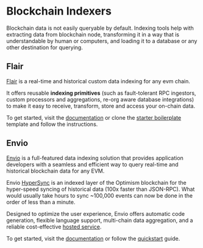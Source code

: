 # Blockchain Indexers

Blockchain data is not easily queryable by default. Indexing tools help with extracting data from blockchain node, transforming it in a way that is understandable by human or computers, and loading it to a database or any other destination for querying.

## Flair

[Flair](https://flair.dev) is a real-time and historical custom data indexing for any evm chain.

It offers reusable **indexing primitives** (such as fault-tolerant RPC ingestors, custom processors and aggregations, re-org aware database integrations) to make it easy to receive, transform, store and access your on-chain data.

To get started, visit the [documentation](https://docs.flair.dev) or clone the [starter boilerplate](https://github.com/flair-sdk/starter-boilerplate) template and follow the instructions.

## Envio

[Envio](https://envio.dev) is a full-featured data indexing solution that provides application developers with a seamless and efficient way to query real-time and historical blockchain data for any EVM. 

Envio [HyperSync](https://docs.envio.dev/docs/hypersync) is an indexed layer of the Optimism blockchain for the hyper-speed syncing of historical data (100x faster than JSON-RPC). What would usually take hours to sync ~100,000 events can now be done in the order of less than a minute. 

Designed to optimize the user experience, Envio offers automatic code generation, flexible language support, multi-chain data aggregation, and a reliable cost-effective [hosted service](https://docs.envio.dev/docs/hosted-service).

To get started, visit the [documentation](https://docs.envio.dev/docs/overview) or follow the [quickstart](https://docs.envio.dev/docs/quickstart) guide.